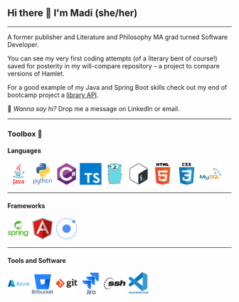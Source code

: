 ## Hi there 👋 I'm Madi (she/her)
---
A former publisher and Literature and Philosophy MA grad turned Software Developer.

You can see my very first coding attempts (of a literary bent of course!) saved for posterity in my will-compare repository – a project to compare versions of Hamlet.

For a good example of my Java and Spring Boot skills check out my end of bootcamp project a [library API](https://github.com/rosemadr/DFESW7_Final_Project).

<!--- 💻 <i>Working at:</i> [Three Square Market](https://www.32go.co.uk/), building and debugging Go, C# and Typescript. 
 * practicing my Java skills (see pinned repos for current work!)
* building my Linux and command line knowledge using the [overthewire games](https://overthewire.org/wargames/)<br>
📚 <i>Currently studying:</i> Java, SOLID principles, JDBC and Spring Boot at QA Academy's DFE Software Development bootcamp.<br> --->
💬 <i>Wanna say hi?</i> Drop me a message on LinkedIn or email.

---

### Toolbox 🧰
#### Languages
<img src="https://raw.githubusercontent.com/devicons/devicon/2ae2a900d2f041da66e950e4d48052658d850630/icons/java/java-original-wordmark.svg" width="50" height="50" alt="Java logo"> <img src="https://raw.githubusercontent.com/devicons/devicon/2ae2a900d2f041da66e950e4d48052658d850630/icons/python/python-original-wordmark.svg" width="50" height="50" alt="Python logo"> <img src="https://raw.githubusercontent.com/devicons/devicon/master/icons/csharp/csharp-original.svg" width="50" height="50" alt="C# logo"> 
<img src="https://raw.githubusercontent.com/devicons/devicon/master/icons/typescript/typescript-original.svg" width="50" height="50" alt="Typescript logo">
<img src="https://raw.githubusercontent.com/devicons/devicon/master/icons/go/go-original.svg" width="50" height="50" alt="Go logo"> <img src="https://raw.githubusercontent.com/devicons/devicon/2ae2a900d2f041da66e950e4d48052658d850630/icons/bash/bash-original.svg" width="50" height="50" alt="Bash logo"> <img src="https://raw.githubusercontent.com/devicons/devicon/2ae2a900d2f041da66e950e4d48052658d850630/icons/html5/html5-original-wordmark.svg" width="50" height="50" alt="HTML5 logo"> <img src="https://raw.githubusercontent.com/devicons/devicon/2ae2a900d2f041da66e950e4d48052658d850630/icons/css3/css3-original-wordmark.svg" width="50" height="50" alt="CSS logo"> <img src="https://raw.githubusercontent.com/devicons/devicon/2ae2a900d2f041da66e950e4d48052658d850630/icons/mysql/mysql-original-wordmark.svg" width="50" height="50" alt="MySQL logo"> 

---

#### Frameworks
<img src="https://raw.githubusercontent.com/devicons/devicon/2ae2a900d2f041da66e950e4d48052658d850630/icons/spring/spring-original-wordmark.svg" width="50" height="50" alt="Spring logo"> <img src="https://raw.githubusercontent.com/devicons/devicon/master/icons/angularjs/angularjs-original.svg" width="50" height="50" alt="Angular logo"> <img src="https://raw.githubusercontent.com/devicons/devicon/master/icons/ionic/ionic-original.svg" width="50" height="50" alt="Ionic logo">
<!---
Currently adding to the 🧰 Toolbox<br>
-->

---

#### Tools and Software
<img src="https://raw.githubusercontent.com/devicons/devicon/2ae2a900d2f041da66e950e4d48052658d850630/icons/azure/azure-original-wordmark.svg" width="50" height="50" alt="Azure logo">  <img src="https://raw.githubusercontent.com/devicons/devicon/master/icons/bitbucket/bitbucket-original-wordmark.svg" width="50" height="50" alt="Bitbucket logo"> <img src="https://raw.githubusercontent.com/devicons/devicon/2ae2a900d2f041da66e950e4d48052658d850630/icons/git/git-original-wordmark.svg" width="50" height="50" alt="Git logo"> <img src="https://raw.githubusercontent.com/devicons/devicon/2ae2a900d2f041da66e950e4d48052658d850630/icons/jira/jira-original-wordmark.svg" width="50" height="50" alt="Jira logo"> <img src="https://raw.githubusercontent.com/devicons/devicon/2ae2a900d2f041da66e950e4d48052658d850630/icons/ssh/ssh-original-wordmark.svg" width="50" height="50" alt="SSH logo"> <img src="https://raw.githubusercontent.com/devicons/devicon/2ae2a900d2f041da66e950e4d48052658d850630/icons/vscode/vscode-original-wordmark.svg" width="50" height="50" alt="VSCode logo">
